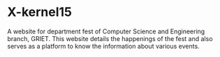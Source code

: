 # X-kernel15

A website for department fest of Computer Science and Engineering branch, GRIET. This website details the happenings of the fest and also serves as a platform to know the information about various events.
